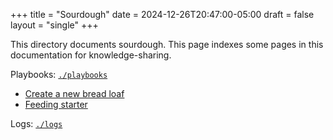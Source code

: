 +++
title = "Sourdough"
date = 2024-12-26T20:47:00-05:00
draft = false
layout = "single"
+++

This directory documents sourdough. This page indexes some pages in this documentation for knowledge-sharing.

Playbooks: [`./playbooks`](playbooks)
- [Create a new bread loaf](playbooks/new-loaf)
- [Feeding starter](playbooks/feeding-starter)

Logs: [`./logs`](logs)
